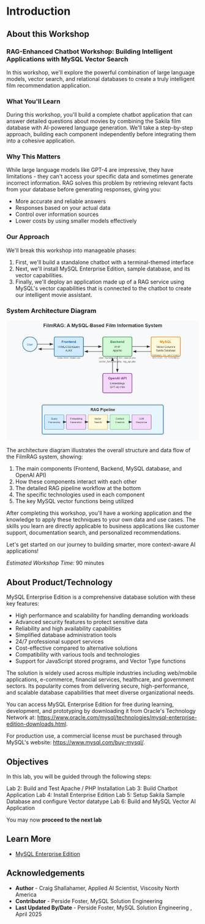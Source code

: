 # Introduction

## About this Workshop

### RAG-Enhanced Chatbot Workshop: Building Intelligent Applications with MySQL Vector Search

In this workshop, we'll explore the powerful combination of large language models, vector search, and relational databases to create a truly intelligent film recommendation application.

### What You'll Learn

During this workshop, you'll build a complete chatbot application that can answer detailed questions about movies by combining the Sakila film database with AI-powered language generation. We'll take a step-by-step approach, building each component independently before integrating them into a cohesive application.

### Why This Matters

While large language models like GPT-4 are impressive, they have limitations - they can't access your specific data and sometimes generate incorrect information. RAG solves this problem by retrieving relevant facts from your database before generating responses, giving you:

- More accurate and reliable answers
- Responses based on your actual data
- Control over information sources
- Lower costs by using smaller models effectively

### Our Approach

We'll break this workshop into manageable phases:

1. First, we'll build a standalone chatbot with a terminal-themed interface
2. Next, we'll install MySQL Enterprise Edition, sample database, and its vector capabilities.
3. Finally, we'll deploy an application made up of a RAG service using MySQL's vector capabilities that is connected to the chatbot to create our intelligent movie assistant.


### System Architecture Diagram

![System Architecture](./images/rag-diagram.png "System Architecture")

The architecture diagram illustrates the overall structure and data flow of the FilmRAG system, showing:

1. The main components (Frontend, Backend, MySQL database, and OpenAI API)
2. How these components interact with each other
3. The detailed RAG pipeline workflow at the bottom
4. The specific technologies used in each component
5. The key MySQL vector functions being utilized


After completing this workshop, you'll have a working application and the knowledge to apply these techniques to your own data and use cases. The skills you learn are directly applicable to business applications like customer support, documentation search, and personalized recommendations.

Let's get started on our journey to building smarter, more context-aware AI applications!

_Estimated Workshop Time:_ 90 minutes

## About Product/Technology

MySQL Enterprise Edition is a comprehensive database solution with these key features:

- High performance and scalability for handling demanding workloads
- Advanced security features to protect sensitive data
- Reliability and high availability capabilities
- Simplified database administration tools
- 24/7 professional support services
- Cost-effective compared to alternative solutions
- Compatibility with various tools and technologies
- Support for JavaScript stored programs, and Vector Type functions

The solution is widely used across multiple industries including web/mobile applications, e-commerce, financial services, healthcare, and government sectors. Its popularity comes from delivering secure, high-performance, and scalable database capabilities that meet diverse organizational needs.

You can access MySQL Enterprise Edition for free during learning, development, and prototyping by downloading it from Oracle's Technology Network at: https://www.oracle.com/mysql/technologies/mysql-enterprise-edition-downloads.html. 

For production use, a commercial license must be purchased through MySQL's website: https://www.mysql.com/buy-mysql/.


## Objectives

In this lab, you will be guided through the following steps:

Lab 2: Build and Test Apache / PHP Installation
Lab 3: Build Chatbot Application
Lab 4: Install Enterprise Edition
Lab 5: Setup Sakila Sample Database and configure Vector datatype
Lab 6: Build and MySQL Vector AI Application

You may now **proceed to the next lab**

## Learn More

- [MySQL Enterprise Edition](https://www.oracle.com/mysql/enterprise/)

## Acknowledgements

- **Author** - Craig Shallahamer, Applied AI Scientist, Viscosity North America
- **Contributor** - Perside Foster, MySQL Solution Engineering 
- **Last Updated By/Date** - Perside Foster, MySQL Solution Engineering , April 2025